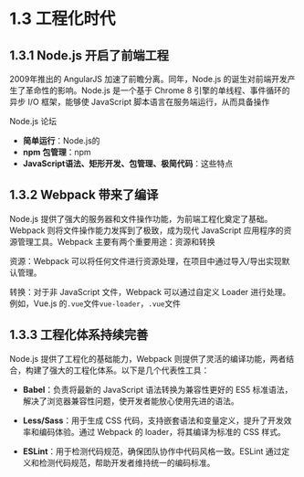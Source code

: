 # 1.3 工程化时代



## 1.3.1 Node.js 开启了前端工程

2009年推出的 AngularJS 加速了前瞻分离。同年，Node.js 的诞生对前端开发产生了革命性的影响。Node.js 是一个基于 Chrome 8 引擎的单线程、事件循环的异步 I/O 框架，能够使 JavaScript 脚本语言在服务端运行，从而具备操作

Node.js 论坛

- **简单运行**：Node.js的
- **npm 包管理**：npm
- **JavaScript语法、矩形开发、包管理、极简代码**：这些特点

## 1.3.2 Webpack 带来了编译

Node.js 提供了强大的服务器和文件操作功能，为前端工程化奠定了基础。Webpack 则将文件操作能力发挥到了极致，成为现代 JavaScript 应用程序的资源管理工具。Webpack 主要有两个重要用途：资源和转换

资源：Webpack 可以将任何文件进行资源处理，在项目中通过导入/导出实现默认管理。

转换：对于非 JavaScript 文件，Webpack 可以通过自定义 Loader 进行处理。例如，Vue.js 的`.vue`文件`vue-loader`，`.vue`文件

## 1.3.3 工程化体系持续完善

Node.js 提供了工程化的基础能力，Webpack 则提供了灵活的编译功能，两者结合，构建了强大的工程化体系。以下是几个代表性工具：

- **Babel**：负责将最新的 JavaScript 语法转换为兼容性更好的 ES5 标准语法，解决了浏览器兼容性问题，使开发者能放心使用先进的语法。

- **Less/Sass**：用于生成 CSS 代码，支持嵌套语法和变量定义，提升了开发效率和编码体验。通过 Webpack 的 loader，将其编译为标准的 CSS 样式。

- **ESLint**：用于检测代码规范，确保团队协作中代码风格一致。ESLint 通过定义和检测代码规范，帮助开发者维持统一的编码标准。
